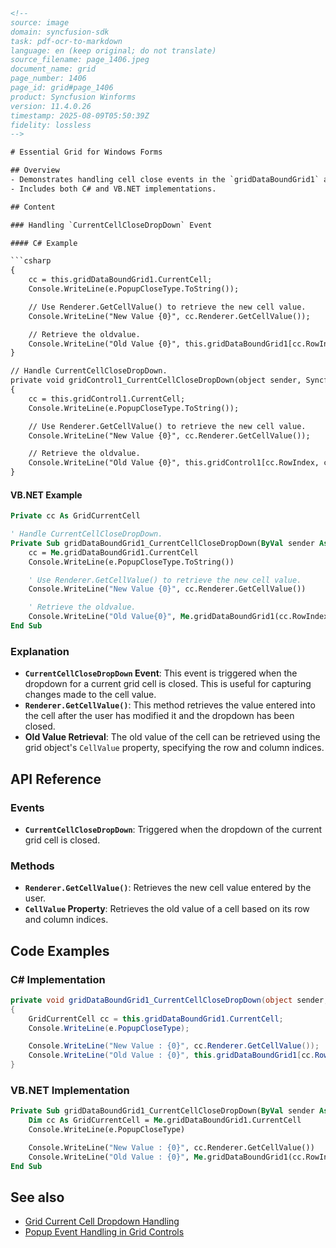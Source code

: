 ```html
<!-- 
source: image
domain: syncfusion-sdk
task: pdf-ocr-to-markdown
language: en (keep original; do not translate)
source_filename: page_1406.jpeg
document_name: grid
page_number: 1406
page_id: grid#page_1406
product: Syncfusion Winforms
version: 11.4.0.26
timestamp: 2025-08-09T05:50:39Z
fidelity: lossless
-->

# Essential Grid for Windows Forms

## Overview
- Demonstrates handling cell close events in the `gridDataBoundGrid1` and `gridControl1` to retrieve new and old cell values.
- Includes both C# and VB.NET implementations.

## Content

### Handling `CurrentCellCloseDropDown` Event

#### C# Example

```csharp
{
    cc = this.gridDataBoundGrid1.CurrentCell;
    Console.WriteLine(e.PopupCloseType.ToString());

    // Use Renderer.GetCellValue() to retrieve the new cell value.
    Console.WriteLine("New Value {0}", cc.Renderer.GetCellValue());

    // Retrieve the oldvalue.
    Console.WriteLine("Old Value {0}", this.gridDataBoundGrid1[cc.RowIndex, cc.ColIndex].CellValue.ToString());
}

// Handle CurrentCellCloseDropDown.
private void gridControl1_CurrentCellCloseDropDown(object sender, Syncfusion.Windows.Forms.PopupClosedEventArgs e)
{
    cc = this.gridControl1.CurrentCell;
    Console.WriteLine(e.PopupCloseType.ToString());

    // Use Renderer.GetCellValue() to retrieve the new cell value.
    Console.WriteLine("New Value {0}", cc.Renderer.GetCellValue());

    // Retrieve the oldvalue.
    Console.WriteLine("Old Value {0}", this.gridControl1[cc.RowIndex, cc.ColIndex].CellValue.ToString());
}
```

#### VB.NET Example

```vb
Private cc As GridCurrentCell

' Handle CurrentCellCloseDropDown.
Private Sub gridDataBoundGrid1_CurrentCellCloseDropDown(ByVal sender As Object, ByVal e As Syncfusion.Windows.Forms.PopupClosedEventArgs)
    cc = Me.gridDataBoundGrid1.CurrentCell
    Console.WriteLine(e.PopupCloseType.ToString())

    ' Use Renderer.GetCellValue() to retrieve the new cell value.
    Console.WriteLine("New Value {0}", cc.Renderer.GetCellValue())

    ' Retrieve the oldvalue.
    Console.WriteLine("Old Value{0}", Me.gridDataBoundGrid1(cc.RowIndex, cc.ColIndex).CellValue.ToString())
End Sub
```

### Explanation

- **`CurrentCellCloseDropDown` Event**: This event is triggered when the dropdown for a current grid cell is closed. This is useful for capturing changes made to the cell value.
- **`Renderer.GetCellValue()`**: This method retrieves the value entered into the cell after the user has modified it and the dropdown has been closed.
- **Old Value Retrieval**: The old value of the cell can be retrieved using the grid object's `CellValue` property, specifying the row and column indices.

## API Reference

### Events
- **`CurrentCellCloseDropDown`**: Triggered when the dropdown of the current grid cell is closed.

### Methods
- **`Renderer.GetCellValue()`**: Retrieves the new cell value entered by the user.
- **`CellValue` Property**: Retrieves the old value of a cell based on its row and column indices.

## Code Examples

### C# Implementation

```csharp
private void gridDataBoundGrid1_CurrentCellCloseDropDown(object sender, Syncfusion.Windows.Forms.PopupClosedEventArgs e)
{
    GridCurrentCell cc = this.gridDataBoundGrid1.CurrentCell;
    Console.WriteLine(e.PopupCloseType);

    Console.WriteLine("New Value : {0}", cc.Renderer.GetCellValue());
    Console.WriteLine("Old Value : {0}", this.gridDataBoundGrid1[cc.RowIndex, cc.ColIndex].CellValue);
}
```

### VB.NET Implementation

```vb
Private Sub gridDataBoundGrid1_CurrentCellCloseDropDown(ByVal sender As Object, ByVal e As Syncfusion.Windows.Forms.PopupClosedEventArgs)
    Dim cc As GridCurrentCell = Me.gridDataBoundGrid1.CurrentCell
    Console.WriteLine(e.PopupCloseType)

    Console.WriteLine("New Value : {0}", cc.Renderer.GetCellValue())
    Console.WriteLine("Old Value : {0}", Me.gridDataBoundGrid1(cc.RowIndex, cc.ColIndex).CellValue)
End Sub
```

## See also
- [Grid Current Cell Dropdown Handling](#)
- [Popup Event Handling in Grid Controls](#)

<!-- tags: [grid, windows forms, cell close event, dropdown handling, new value, old value, c#, vb.net] keywords: [CurrentCellCloseDropDown, Renderer.GetCellValue, gridDataBoundGrid1, gridControl1, cellvalue, old value, new value, cell close event, dropdown, syncfusion windows forms, handling events] -->
```